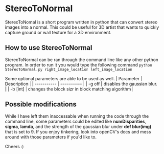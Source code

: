# StereoToNormal
StereoToNomal is a short program written in python that can convert stereo images into a normal. This could be useful for 3D artist that wants to quickly capture ground or wall texture for a 3D environment. 

## How to use StereoToNormal
StereoToNormal can be ran through the command line like any other python program. In order to run it you would type the following command
```python StereoToNormal.py right_image_location left_image_location```

Some optional parameters are able to be used as well. 
| Parameter | Description |
| ----------- | ----------- |
| -g off | disables the gaussian blur.       |
| -b [int]   | changes the block sizr in block matching algorithm        |

## Possible modifications
While I have left them inaccessable when running the code through the command line, some parameters could be edited like **numDisparities**, **sigma**, **lamda**, and the strength of  the gaussian blur under **def blur(img)** that is set to 9. If you enjoy tinkering, look into openCV's docs and mess around with those parameters if you'd like to.

Cheers :)

